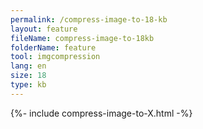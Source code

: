 ```yaml
---
permalink: /compress-image-to-18-kb
layout: feature
fileName: compress-image-to-18kb
folderName: feature
tool: imgcompression
lang: en
size: 18
type: kb
---
```


{%- include compress-image-to-X.html -%}
